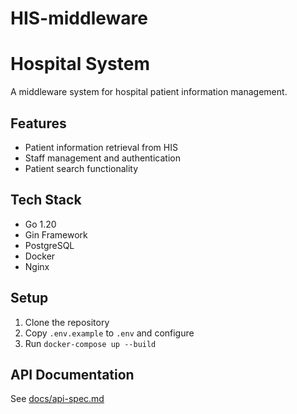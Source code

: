 # HIS-middleware
# Hospital System

A middleware system for hospital patient information management.

## Features
- Patient information retrieval from HIS
- Staff management and authentication
- Patient search functionality

## Tech Stack
- Go 1.20
- Gin Framework
- PostgreSQL
- Docker
- Nginx

## Setup
1. Clone the repository
2. Copy `.env.example` to `.env` and configure
3. Run `docker-compose up --build`

## API Documentation
See [docs/api-spec.md](docs/api-spec.md)
